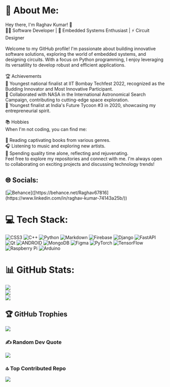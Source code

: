 # 💫 About Me:
Hey there, I'm Raghav Kumar! 👋<br>👨‍💻 Software Developer | 🌱 Embedded Systems Enthusiast | ⚡️ Circuit Designer<br><br>Welcome to my GitHub profile! I'm passionate about building innovative software solutions, exploring the world of embedded systems, and designing circuits. With a focus on Python programming, I enjoy leveraging its versatility to develop robust and efficient applications.<br><br>🏆 Achievements<br>🌟 Youngest national finalist at IIT Bombay Techfest 2022, recognized as the Budding Innovator and Most Innovative Participant.<br>🚀 Collaborated with NASA in the International Astronomical Search Campaign, contributing to cutting-edge space exploration.<br>🎯 Youngest finalist at India's Future Tycoon #3 in 2020, showcasing my entrepreneurial spirit.<br><br>📚 Hobbies<br>When I'm not coding, you can find me:<br><br>📖 Reading captivating books from various genres.<br>🎧 Listening to music and exploring new artists.<br>🌌 Spending quality time alone, reflecting and rejuvenating.<br>Feel free to explore my repositories and connect with me. I'm always open to collaborating on exciting projects and discussing technology trends!


## 🌐 Socials:
[![Behance]([https://img.shields.io/badge/Behance-1769ff?logo=behance&logoColor=white](https://img.shields.io/badge/LinkedIn-0077B5?style=for-the-badge&logo=linkedin&logoColor=white))]([https://behance.net/Raghav67816](https://www.linkedin.com/in/raghav-kumar-74143a25b/)) 

# 💻 Tech Stack:
![CSS3](https://img.shields.io/badge/css3-%231572B6.svg?style=for-the-badge&logo=css3&logoColor=white) ![C++](https://img.shields.io/badge/c++-%2300599C.svg?style=for-the-badge&logo=c%2B%2B&logoColor=white) ![Python](https://img.shields.io/badge/python-3670A0?style=for-the-badge&logo=python&logoColor=ffdd54) ![Markdown](https://img.shields.io/badge/markdown-%23000000.svg?style=for-the-badge&logo=markdown&logoColor=white) ![Firebase](https://img.shields.io/badge/firebase-%23039BE5.svg?style=for-the-badge&logo=firebase) ![Django](https://img.shields.io/badge/django-%23092E20.svg?style=for-the-badge&logo=django&logoColor=white) ![FastAPI](https://img.shields.io/badge/FastAPI-005571?style=for-the-badge&logo=fastapi) ![Qt](https://img.shields.io/badge/Qt-%23217346.svg?style=for-the-badge&logo=Qt&logoColor=white) ![ANDROID](https://img.shields.io/badge/android-%2320232a.svg?style=for-the-badge&logo=android&logoColor=%a4c639) ![MongoDB](https://img.shields.io/badge/MongoDB-%234ea94b.svg?style=for-the-badge&logo=mongodb&logoColor=white) 	![Figma](https://img.shields.io/badge/figma-%23F24E1E.svg?style=for-the-badge&logo=figma&logoColor=white) ![PyTorch](https://img.shields.io/badge/PyTorch-%23EE4C2C.svg?style=for-the-badge&logo=PyTorch&logoColor=white) ![TensorFlow](https://img.shields.io/badge/TensorFlow-%23FF6F00.svg?style=for-the-badge&logo=TensorFlow&logoColor=white) ![Raspberry Pi](https://img.shields.io/badge/-RaspberryPi-C51A4A?style=for-the-badge&logo=Raspberry-Pi) ![Arduino](https://img.shields.io/badge/-Arduino-00979D?style=for-the-badge&logo=Arduino&logoColor=white)
# 📊 GitHub Stats:
![](https://github-readme-stats.vercel.app/api?username=Raghav67816&theme=dark&hide_border=false&include_all_commits=true&count_private=true)<br/>
![](https://github-readme-streak-stats.herokuapp.com/?user=Raghav67816&theme=dark&hide_border=false)<br/>
![](https://github-readme-stats.vercel.app/api/top-langs/?username=Raghav67816&theme=dark&hide_border=false&include_all_commits=true&count_private=true&layout=compact)

## 🏆 GitHub Trophies
![](https://github-profile-trophy.vercel.app/?username=Raghav67816&theme=radical&no-frame=false&no-bg=true&margin-w=4)

### ✍️ Random Dev Quote
![](https://quotes-github-readme.vercel.app/api?type=horizontal&theme=radical)

### 🔝 Top Contributed Repo
![](https://github-contributor-stats.vercel.app/api?username=Raghav67816&limit=5&theme=dark&combine_all_yearly_contributions=true)
